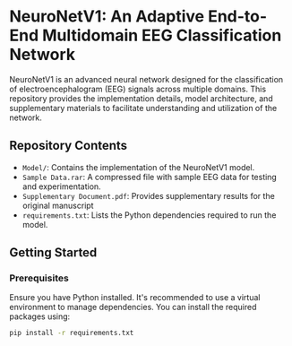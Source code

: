 # NeuroNetV1: An Adaptive End-to-End Multidomain EEG Classification Network

NeuroNetV1 is an advanced neural network designed for the classification of electroencephalogram (EEG) signals across multiple domains. This repository provides the implementation details, model architecture, and supplementary materials to facilitate understanding and utilization of the network.

## Repository Contents

- `Model/`: Contains the implementation of the NeuroNetV1 model.
- `Sample Data.rar`: A compressed file with sample EEG data for testing and experimentation.
- `Supplementary Document.pdf`: Provides supplementary results for the original manuscript
- `requirements.txt`: Lists the Python dependencies required to run the model.

## Getting Started

### Prerequisites

Ensure you have Python installed. It's recommended to use a virtual environment to manage dependencies. You can install the required packages using:

```bash
pip install -r requirements.txt
